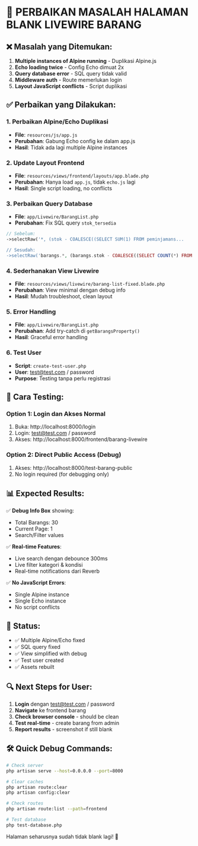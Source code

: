 # 🔧 PERBAIKAN MASALAH HALAMAN BLANK LIVEWIRE BARANG

## ❌ Masalah yang Ditemukan:

1. **Multiple instances of Alpine running** - Duplikasi Alpine.js
2. **Echo loading twice** - Config Echo dimuat 2x  
3. **Query database error** - SQL query tidak valid
4. **Middleware auth** - Route memerlukan login
5. **Layout JavaScript conflicts** - Script duplikasi

## ✅ Perbaikan yang Dilakukan:

### 1. Perbaikan Alpine/Echo Duplikasi
- **File**: `resources/js/app.js`
- **Perubahan**: Gabung Echo config ke dalam app.js
- **Hasil**: Tidak ada lagi multiple Alpine instances

### 2. Update Layout Frontend  
- **File**: `resources/views/frontend/layouts/app.blade.php`
- **Perubahan**: Hanya load `app.js`, tidak `echo.js` lagi
- **Hasil**: Single script loading, no conflicts

### 3. Perbaikan Query Database
- **File**: `app/Livewire/BarangList.php`
- **Perubahan**: Fix SQL query `stok_tersedia`
```php
// Sebelum:
->selectRaw('*, (stok - COALESCE((SELECT SUM(1) FROM peminjamans...

// Sesudah:  
->selectRaw('barangs.*, (barangs.stok - COALESCE((SELECT COUNT(*) FROM peminjamans...
```

### 4. Sederhanakan View Livewire
- **File**: `resources/views/livewire/barang-list-fixed.blade.php`
- **Perubahan**: View minimal dengan debug info
- **Hasil**: Mudah troubleshoot, clean layout

### 5. Error Handling
- **File**: `app/Livewire/BarangList.php`
- **Perubahan**: Add try-catch di `getBarangsProperty()`
- **Hasil**: Graceful error handling

### 6. Test User
- **Script**: `create-test-user.php`
- **User**: test@test.com / password
- **Purpose**: Testing tanpa perlu registrasi

## 🚀 Cara Testing:

### Option 1: Login dan Akses Normal
1. Buka: http://localhost:8000/login
2. Login: test@test.com / password  
3. Akses: http://localhost:8000/frontend/barang-livewire

### Option 2: Direct Public Access (Debug)
1. Akses: http://localhost:8000/test-barang-public
2. No login required (for debugging only)

## 📊 Expected Results:

✅ **Debug Info Box** showing:
- Total Barangs: 30
- Current Page: 1  
- Search/Filter values

✅ **Real-time Features**:
- Live search dengan debounce 300ms
- Live filter kategori & kondisi
- Real-time notifications dari Reverb

✅ **No JavaScript Errors**:
- Single Alpine instance
- Single Echo instance
- No script conflicts

## 🎯 Status:

- ✅ Multiple Alpine/Echo fixed
- ✅ SQL query fixed  
- ✅ View simplified with debug
- ✅ Test user created
- ✅ Assets rebuilt

## 🔍 Next Steps for User:

1. **Login** dengan test@test.com / password
2. **Navigate** ke frontend barang
3. **Check browser console** - should be clean
4. **Test real-time** - create barang from admin
5. **Report results** - screenshot if still blank

## 🛠️ Quick Debug Commands:

```bash
# Check server
php artisan serve --host=0.0.0.0 --port=8000

# Clear caches  
php artisan route:clear
php artisan config:clear

# Check routes
php artisan route:list --path=frontend

# Test database
php test-database.php
```

Halaman seharusnya sudah tidak blank lagi! 🎉
